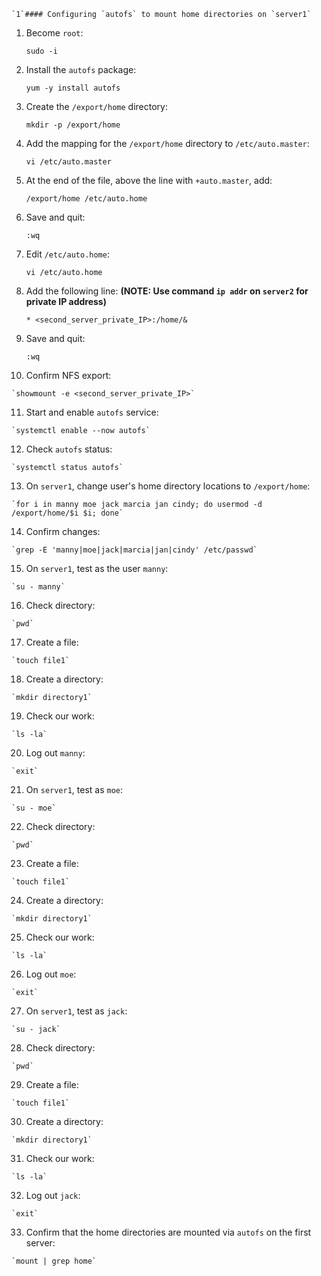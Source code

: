 	`1`#### Configuring `autofs` to mount home directories on `server1`

1.  Become `root`:
    
    `sudo -i`
    
2.  Install the `autofs` package:
    
    `yum -y install autofs`
    
3.  Create the `/export/home` directory:
    
    `mkdir -p /export/home`
    
4.  Add the mapping for the `/export/home` directory to `/etc/auto.master`:
    
    `vi /etc/auto.master`
    
5.  At the end of the file, above the line with `+auto.master`, add:
    
    `/export/home /etc/auto.home`
    
6.  Save and quit:
    
    `:wq`
    
7.  Edit `/etc/auto.home`:
    
    `vi /etc/auto.home`
    
8.  Add the following line: **(NOTE: Use command `ip addr` on `server2` for private IP address)**
    
    `* <second_server_private_IP>:/home/&`
    
9.  Save and quit:
    
    `:wq`
    
10.  Confirm NFS export:
    
    `showmount -e <second_server_private_IP>`
    
11.  Start and enable `autofs` service:
    
    `systemctl enable --now autofs`
    
12.  Check `autofs` status:
    
    `systemctl status autofs`
    
13.  On `server1`, change user's home directory locations to `/export/home`:
    
    `for i in manny moe jack marcia jan cindy; do usermod -d /export/home/$i $i; done`
    
14.  Confirm changes:
    
    `grep -E 'manny|moe|jack|marcia|jan|cindy' /etc/passwd`
    
15.  On `server1`, test as the user `manny`:
    
    `su - manny`
    
16.  Check directory:
    
    `pwd`
    
17.  Create a file:
    
    `touch file1`
    
18.  Create a directory:
    
    `mkdir directory1`
    
19.  Check our work:
    
    `ls -la`
    
20.  Log out `manny`:
    
    `exit`
    
21.  On `server1`, test as `moe`:
    
    `su - moe`
    
22.  Check directory:
    
    `pwd`
    
23.  Create a file:
    
    `touch file1`
    
24.  Create a directory:
    
    `mkdir directory1`
    
25.  Check our work:
    
    `ls -la`
    
26.  Log out `moe`:
    
    `exit`
    
27.  On `server1`, test as `jack`:
    
    `su - jack`
    
28.  Check directory:
    
    `pwd`
    
29.  Create a file:
    
    `touch file1`
    
30.  Create a directory:
    
    `mkdir directory1`
    
31.  Check our work:
    
    `ls -la`
    
32.  Log out `jack`:
    
    `exit`
    
33.  Confirm that the home directories are mounted via `autofs` on the first server:
    
    `mount | grep home`